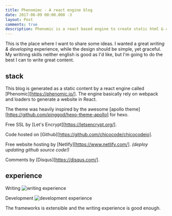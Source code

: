 ```yaml
---
title: Phenomimc - A react engine blog
date: 2017-06-09 00:00.000 -3
layout: Post
comments: true
description: Phenomic is a react based engine to create static html & css content. Basically rely on webpack and loaders to generate a website in React. Other tools that integrate the stack are Let's encrypt, github, netlify and disqus
---
```


This is the place where I want to share some ideas. I wanted a great _writing & developing_ experience, while the design should be simple, yet graceful. My writinng skills neither english is good as I'd like, but I'm going to do the best I can to write great content.

## stack 

This blog is generated as a static content by a react engine called [Phenomic][https://phenomic.io/]. The engine basically rely on webpack and loaders to generate a website in React.

The theme was heavily inspired by the awesome [apollo theme][https://github.com/pinggod/hexo-theme-apollo] for hexo.

Free SSL by [Let's Encrypt][https://letsencrypt.org/].

Code hosted on [Github][https://github.com/chicocode/chicocodeio].

Free website hosting by [Netlify][https://www.netlify.com/]. _(deploy updating github source code!)_

Comments by [Disqus][https://disqus.com/].

## experience

Writing
![writing experience](/assets/write.gif)

Development
![development experience](/assets/dev.gif)

The frameworks is extensible and the writing experience is good enough.